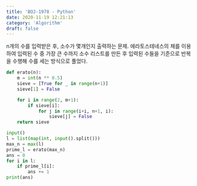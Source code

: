 ```yaml
---
title: 'BOJ-1978 - Python'
date: 2020-11-19 12:21:13
category: 'Algorithm'
draft: false
---
```

n개의 수를 입력받은 후, 소수가 몇개인지 출력하는 문제. 에라토스테네스의 체를 이용하여 입력된 수 중 가장 큰 수까지 소수 리스트를 만든 후 입력된 수들을 기준으로 반복을 수행해 수를 세는 방식으로 풀었다.
```python
def erato(n):
    m = int(n ** 0.5)
    sieve = [True for _ in range(n+1)]
    sieve[1] = False

    for i in range(2, m+1):
        if sieve[i]:
            for j in range(i+i, n+1, i):
                sieve[j] = False
    return sieve

input()
l = list(map(int, input().split()))
max_n = max(l)
prime_l = erato(max_n)
ans = 0
for i in l:
    if prime_l[i]:
        ans += 1
print(ans)

```